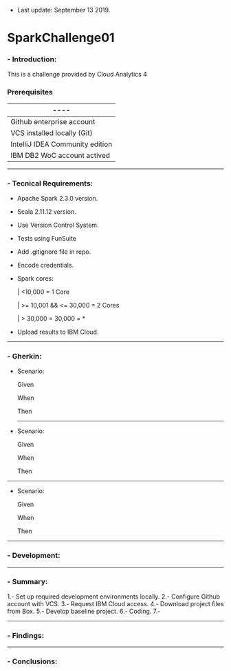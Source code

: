   * Last update: September 13 2019. 
# SparkChallenge01

### - Introduction: 
This is a challenge provided by Cloud Analytics 4 

### Prerequisites
|             ----               |                         
| ------------------------------ |
| Github enterprise account      |
| VCS installed locally (Git)    |
| IntelliJ IDEA Community edition|
| IBM DB2 WoC account actived    | 
___
### - Tecnical Requirements:

* Apache Spark 2.3.0 version.
* Scala 2.11.12 version.
* Use Version Control System.
* Tests using FunSuite
* Add .gitignore file in repo.
* Encode credentials.

* Spark cores:

    | <10,000 = 1 Core
    
    | >= 10,001 && <= 30,000 = 2 Cores
    
    | > 30,000 = 30,000 = *
    
* Upload results to IBM Cloud.

___
### - Gherkin: 
- Scenario:

  Given

  When 
  
  Then 
  
  ___

- Scenario: 

  Given 
  
  When 
  
  Then 

___

- Scenario: 

  Given 
  
  When 
  
  Then 

___
### - Development:

___
### - Summary:
1.- Set up required development environments locally.
2.- Configure Github account with VCS.
3.- Request IBM Cloud access.
4.- Download project files from Box.
5.- Develop baseline project.
6.- Coding.
7.- 
___
### - Findings:

___
### - Conclusions:

